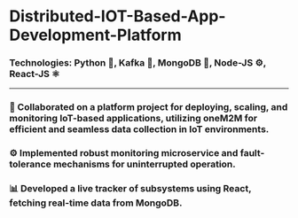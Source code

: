 ﻿# Distributed-IOT-Based-App-Development-Platform

### Technologies: Python 🐍, Kafka 📨, MongoDB 🍃, Node-JS ⚙️, React-JS ⚛️ 
---
### 👥 Collaborated on a platform project for deploying, scaling, and monitoring IoT-based applications, utilizing oneM2M for efficient and seamless data collection in IoT environments. 
### ⚙️ Implemented robust monitoring microservice and fault-tolerance mechanisms for uninterrupted operation. 
### 📊 Developed a live tracker of subsystems using React, fetching real-time data from MongoDB.
